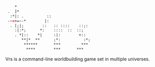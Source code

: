 ```html
    *
 .  ]*
  :*|: .          ::
 -~<+=~-*        |:
  . [;|;        ::   :: ::::    ::;:  
    :|:*;      *:    ::::  ::  ::; 
    . *|::    *|     :|:        +::
       **|*  **      ;*:          :*;  
        ******       ***         ***
         ****        ***       *** 
```
Vrs is a command-line worldbuilding game set in multiple universes.
